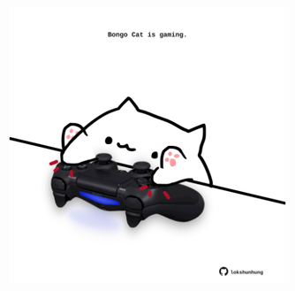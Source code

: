 <!-- built at 12/12/2023, 23:00:43 UTC -->
<p align="center">
  <img width="500" height="500" src="./ReadmeImage.svg">
</p>
